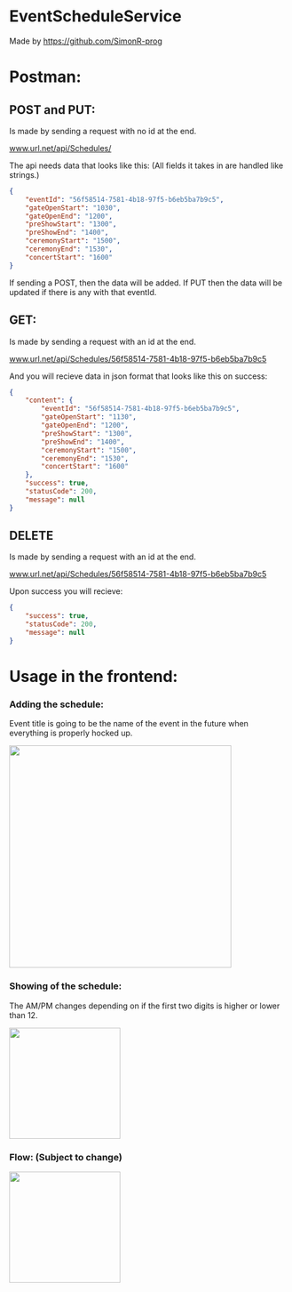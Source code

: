 # EventScheduleService

Made by https://github.com/SimonR-prog


# Postman:



## POST and PUT: 

Is made by sending a request with no id at the end. 

www.url.net/api/Schedules/

The api needs data that looks like this: (All fields it takes in are handled like strings.)

```json
{
    "eventId": "56f58514-7581-4b18-97f5-b6eb5ba7b9c5",
    "gateOpenStart": "1030",
    "gateOpenEnd": "1200",
    "preShowStart": "1300",
    "preShowEnd": "1400",
    "ceremonyStart": "1500",
    "ceremonyEnd": "1530",
    "concertStart": "1600"
}
```

If sending a POST, then the data will be added. If PUT then the data will be updated if there is any with that eventId.

## GET:

Is made by sending a request with an id at the end. 

www.url.net/api/Schedules/56f58514-7581-4b18-97f5-b6eb5ba7b9c5

And you will recieve data in json format that looks like this on success:

```json
{
    "content": {
        "eventId": "56f58514-7581-4b18-97f5-b6eb5ba7b9c5",
        "gateOpenStart": "1130",
        "gateOpenEnd": "1200",
        "preShowStart": "1300",
        "preShowEnd": "1400",
        "ceremonyStart": "1500",
        "ceremonyEnd": "1530",
        "concertStart": "1600"
    },
    "success": true,
    "statusCode": 200,
    "message": null
}
```

## DELETE

Is made by sending a request with an id at the end. 

www.url.net/api/Schedules/56f58514-7581-4b18-97f5-b6eb5ba7b9c5

Upon success you will recieve:

```json
{
    "success": true,
    "statusCode": 200,
    "message": null
}
```

# Usage in the frontend:

### Adding the schedule:

Event title is going to be the name of the event in the future when everything is properly hocked up.

<img src="https://github.com/user-attachments/assets/ff2cef35-9cad-42fd-b3c9-7219730921e2" height="400">

### Showing of the schedule:

The AM/PM changes depending on if the first two digits is higher or lower than 12.

<img src="https://github.com/user-attachments/assets/028d3aff-bd27-4669-8a84-dd94fb8b15f9" height="200">

### Flow:  (Subject to change)

<img src="https://github.com/user-attachments/assets/495145c7-0bf3-49e1-b0ea-dac6890bb983" height="200">



